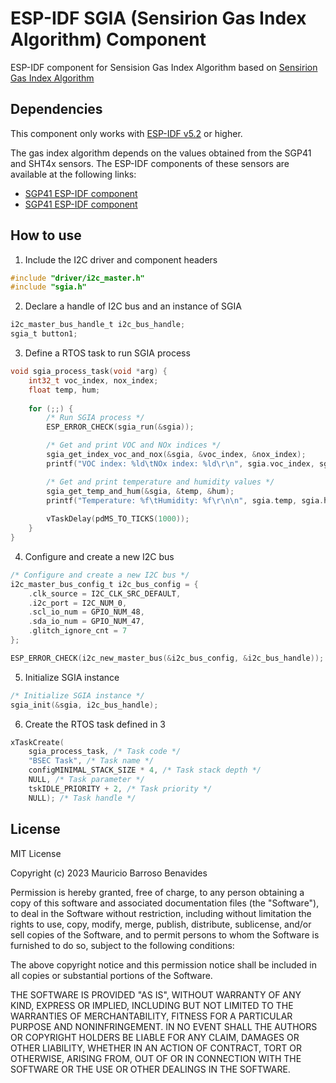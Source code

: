 # ESP-IDF SGIA (Sensirion Gas Index Algorithm) Component
ESP-IDF component for Sensision Gas Index Algorithm based on [Sensirion Gas Index Algorithm](https://github.com/Sensirion/gas-index-algorithm)

## Dependencies
This component only works with [ESP-IDF v5.2](https://github.com/espressif/esp-idf/tree/release/v5.2) or higher.

The gas index algorithm depends on the values obtained from the SGP41 and SHT4x sensors. The ESP-IDF components of these sensors are available at the following links:

- [SGP41 ESP-IDF component](https://github.com/mauriciobarroso/sgp41)
- [SGP41 ESP-IDF component](https://github.com/mauriciobarroso/sht4x)

## How to use
1. Include the I2C driver and component headers
```c
#include "driver/i2c_master.h"
#include "sgia.h"
```
2. Declare a handle of I2C bus and an instance of SGIA
```c
i2c_master_bus_handle_t i2c_bus_handle; 
sgia_t button1;
```

3. Define a RTOS task to run SGIA process
```c
void sgia_process_task(void *arg) {
    int32_t voc_index, nox_index;
    float temp, hum;
    
    for (;;) {
        /* Run SGIA process */
        ESP_ERROR_CHECK(sgia_run(&sgia));

        /* Get and print VOC and NOx indices */
        sgia_get_index_voc_and_nox(&sgia, &voc_index, &nox_index);
        printf("VOC index: %ld\tNOx index: %ld\r\n", sgia.voc_index, sgia.nox_index);

        /* Get and print temperature and humidity values */
        sgia_get_temp_and_hum(&sgia, &temp, &hum);
        printf("Temperature: %f\tHumidity: %f\r\n\n", sgia.temp, sgia.hum);
    
        vTaskDelay(pdMS_TO_TICKS(1000));
    }
}
```

4. Configure and create a new I2C bus
```c
/* Configure and create a new I2C bus */
i2c_master_bus_config_t i2c_bus_config = {
    .clk_source = I2C_CLK_SRC_DEFAULT,
    .i2c_port = I2C_NUM_0,
    .scl_io_num = GPIO_NUM_48,
    .sda_io_num = GPIO_NUM_47,
    .glitch_ignore_cnt = 7
};

ESP_ERROR_CHECK(i2c_new_master_bus(&i2c_bus_config, &i2c_bus_handle));
```

5. Initialize SGIA instance
```c
/* Initialize SGIA instance */
sgia_init(&sgia, i2c_bus_handle);
```

6. Create the RTOS task defined in 3
```c
xTaskCreate(
    sgia_process_task, /* Task code */
    "BSEC Task", /* Task name */
    configMINIMAL_STACK_SIZE * 4, /* Task stack depth */
    NULL, /* Task parameter */
    tskIDLE_PRIORITY + 2, /* Task priority */
    NULL); /* Task handle */
```

## License
MIT License

Copyright (c) 2023 Mauricio Barroso Benavides

Permission is hereby granted, free of charge, to any person obtaining a copy
of this software and associated documentation files (the "Software"), to deal
in the Software without restriction, including without limitation the rights
to use, copy, modify, merge, publish, distribute, sublicense, and/or sell
copies of the Software, and to permit persons to whom the Software is
furnished to do so, subject to the following conditions:

The above copyright notice and this permission notice shall be included in all
copies or substantial portions of the Software.

THE SOFTWARE IS PROVIDED "AS IS", WITHOUT WARRANTY OF ANY KIND, EXPRESS OR
IMPLIED, INCLUDING BUT NOT LIMITED TO THE WARRANTIES OF MERCHANTABILITY,
FITNESS FOR A PARTICULAR PURPOSE AND NONINFRINGEMENT. IN NO EVENT SHALL THE
AUTHORS OR COPYRIGHT HOLDERS BE LIABLE FOR ANY CLAIM, DAMAGES OR OTHER
LIABILITY, WHETHER IN AN ACTION OF CONTRACT, TORT OR OTHERWISE, ARISING FROM,
OUT OF OR IN CONNECTION WITH THE SOFTWARE OR THE USE OR OTHER DEALINGS IN THE
SOFTWARE.
